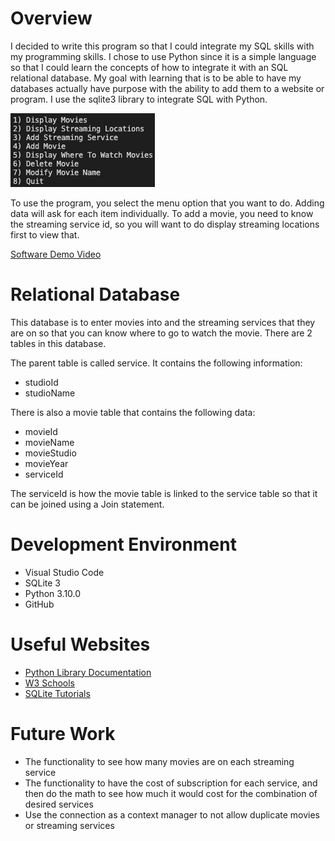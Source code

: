 # Overview

I decided to write this program so that I could integrate my SQL skills with my programming skills. I chose to use Python since it is a simple language so that I could learn the concepts of how to integrate it with an SQL relational database. My goal with learning that is to be able to have my databases actually have purpose with the ability to add them to a website or program. I use the sqlite3 library to integrate SQL with Python. 

![menu](menu.png)

To use the program, you select the menu option that you want to do. Adding data will ask for each item individually. To add a movie, you need to know the streaming service id, so you will want to do display streaming locations first to view that.

[Software Demo Video](https://youtu.be/s3s-DxzBP_A)

# Relational Database

This database is to enter movies into and the streaming services that they are on so that you can know where to go to watch the movie. There are 2 tables in this database. 

The parent table is called service. It contains the following information:
* studioId
* studioName

There is also a movie table that contains the following data:
* movieId
* movieName
* movieStudio
* movieYear
* serviceId

The serviceId is how the movie table is linked to the service table so that it can be joined using a Join statement.

# Development Environment

* Visual Studio Code
* SQLite 3
* Python 3.10.0
* GitHub

# Useful Websites

* [Python Library Documentation](https://docs.python.org/3.8/library/sqlite3.html)
* [W3 Schools](https://www.w3schools.com/sql/)
* [SQLite Tutorials](https://www.tutorialspoint.com/sqlite/sqlite_python.htm)

# Future Work

* The functionality to see how many movies are on each streaming service
* The functionality to have the cost of subscription for each service, and then do the math to see how much it would cost for the combination of desired services
* Use the connection as a context manager to not allow duplicate movies or streaming services